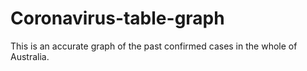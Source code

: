 # Coronavirus-table-graph
This is an accurate graph of the past confirmed cases in the whole of Australia.
